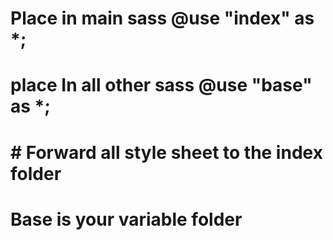 # <script type="module" src="/src/main.js"></script>

# Place in main sass @use "index" as \*;

# place In all other sass @use "base" as \*;

# # Forward all style sheet to the index folder

# Base is your variable folder
